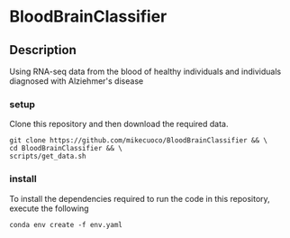 # BloodBrainClassifier

## Description

Using RNA-seq data from the blood of healthy individuals and individuals diagnosed with Alziehmer's disease


### setup
Clone this repository and then download the required data.
```
git clone https://github.com/mikecuoco/BloodBrainClassifier && \
cd BloodBrainClassifier && \
scripts/get_data.sh
```


### install
To install the dependencies required to run the code in this repository, execute the following
```
conda env create -f env.yaml
```

